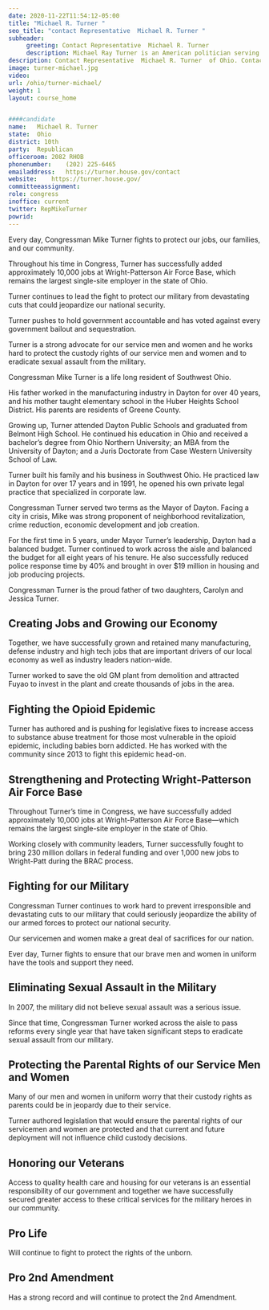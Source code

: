 ```yaml
---
date: 2020-11-22T11:54:12-05:00
title: "Michael R. Turner "
seo_title: "contact Representative  Michael R. Turner "
subheader:
     greeting: Contact Representative  Michael R. Turner  
     description: Michael Ray Turner is an American politician serving as the U.S. Representative for Ohio's 10th congressional district, serving in Congress since 2003. He is a member of the Republican Party.
description: Contact Representative  Michael R. Turner  of Ohio. Contact information for Michael R. Turner  includes email address, phone number, and mailing address.
image: turner-michael.jpg
video: 
url: /ohio/turner-michael/
weight: 1
layout: course_home


####candidate
name:	Michael R. Turner 
state:	Ohio
district: 10th
party:	Republican
officeroom:	2082 RHOB
phonenumber:	(202) 225-6465
emailaddress:	https://turner.house.gov/contact
website:	https://turner.house.gov/
committeeassignment: 
role: congress
inoffice: current
twitter: RepMikeTurner
powrid: 
---
```


Every day, Congressman Mike Turner fights to protect our jobs, our families, and our community.

Throughout his time in Congress, Turner has successfully added approximately 10,000 jobs at Wright-Patterson Air Force Base, which remains the largest single-site employer in the state of Ohio.

Turner continues to lead the fight to protect our military from devastating cuts that could jeopardize our national security.

Turner pushes to hold government accountable and has voted against every government bailout and sequestration.

Turner is a strong advocate for our service men and women and he works hard to protect the custody rights of our service men and women and to eradicate sexual assault from the military.

Congressman Mike Turner is a life long resident of Southwest Ohio.

His father worked in the manufacturing industry in Dayton for over 40 years, and his mother taught elementary school in the Huber Heights School District. His parents are residents of Greene County.

Growing up, Turner attended Dayton Public Schools and graduated from Belmont High School. He continued his education in Ohio and received a bachelor’s degree from Ohio Northern University; an MBA from the University of Dayton; and a Juris Doctorate from Case Western University School of Law.

Turner built his family and his business in Southwest Ohio. He practiced law in Dayton for over 17 years and in 1991, he opened his own private legal practice that specialized in corporate law.

Congressman Turner served two terms as the Mayor of Dayton. Facing a city in crisis, Mike was strong proponent of neighborhood revitalization, crime reduction, economic development and job creation.

For the first time in 5 years, under Mayor Turner’s leadership, Dayton had a balanced budget. Turner continued to work across the aisle and balanced the budget for all eight years of his tenure. He also successfully reduced police response time by 40% and brought in over $19 million in housing and job producing projects.

Congressman Turner is the proud father of two daughters, Carolyn and Jessica Turner.

## Creating Jobs and Growing our Economy
Together, we have successfully grown and retained many manufacturing, defense industry and high tech jobs that are important drivers of our local economy as well as industry leaders nation-wide.

Turner worked to save the old GM plant from demolition and attracted Fuyao to invest in the plant and create thousands of jobs in the area.


## Fighting the Opioid Epidemic
Turner has authored and is pushing for legislative fixes to increase access to substance abuse treatment for those most vulnerable in the opioid epidemic, including babies born addicted. He has worked with the community since 2013 to fight this epidemic head-on.


## Strengthening and Protecting Wright-Patterson Air Force Base
Throughout Turner’s time in Congress, we have successfully added approximately 10,000 jobs at Wright-Patterson Air Force Base—which remains the largest single-site employer in the state of Ohio.

Working closely with community leaders, Turner successfully fought to bring 230 million dollars in federal funding and over 1,000 new jobs to Wright-Patt during the BRAC process.


## Fighting for our Military
Congressman Turner continues to work hard to prevent irresponsible and devastating cuts to our military that could seriously jeopardize the ability of our armed forces to protect our national security.

Our servicemen and women make a great deal of sacrifices for our nation.

Ever day, Turner fights to ensure that our brave men and women in uniform have the tools and support they need.


## Eliminating Sexual Assault in the Military
In 2007, the military did not believe sexual assault was a serious issue.

Since that time, Congressman Turner worked across the aisle to pass reforms every single year that have taken significant steps to eradicate sexual assault from our military.


## Protecting the Parental Rights of our Service Men and Women
Many of our men and women in uniform worry that their custody rights as parents could be in jeopardy due to their service.

Turner authored legislation that would ensure the parental rights of our servicemen and women are protected and that current and future deployment will not influence child custody decisions.


## Honoring our Veterans
Access to quality health care and housing for our veterans is an essential responsibility of our government and together we have successfully secured greater access to these critical services for the military heroes in our community.


## Pro Life
Will continue to fight to protect the rights of the unborn.


## Pro 2nd Amendment
Has a strong record and will continue to protect the 2nd Amendment.